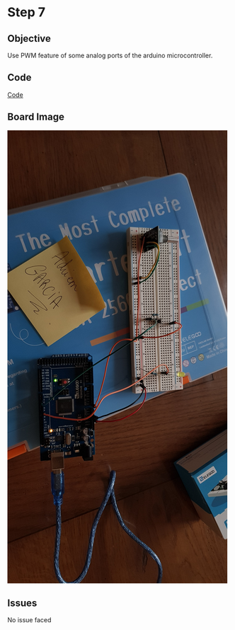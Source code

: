 # Step 7

## Objective

Use PWM feature of some analog ports of the arduino microcontroller.

## Code

[Code](https://github.com/SlyAdrian/IoT-Efrei-2020-labs/blob/main/lab1/steps/step7/step7.ino)

## Board Image

![Image of the breadboard schema](https://github.com/SlyAdrian/IoT-Efrei-2020-labs/blob/main/lab1/report/step7/20201128_101957.jpg)


## Issues 

No issue faced

